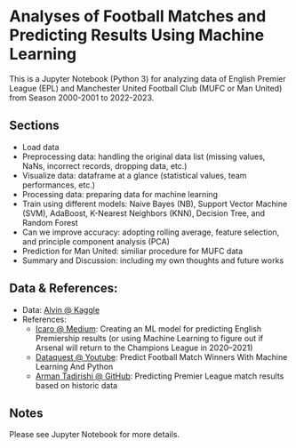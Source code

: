 # Analyses of Football Matches and Predicting Results Using Machine Learning
This is a Jupyter Notebook (Python 3) for analyzing data of English Premier League (EPL) and Manchester United Football Club (MUFC or Man United) from Season 2000-2001 to 2022-2023. 

## Sections
- Load data
- Preprocessing data: handling the original data list (missing values, NaNs, incorrect records, dropping data, etc.)
- Visualize data: dataframe at a glance (statistical values, team performances, etc.)
- Processing data: preparing data for machine learning
- Train using different models: Naive Bayes (NB), Support Vector Machine (SVM), AdaBoost, K-Nearest Neighbors (KNN), Decision Tree, and Random Forest
- Can we improve accuracy: adopting rolling average, feature selection, and principle component analysis (PCA)
- Prediction for Man United: similiar procedure for MUFC data
- Summary and Discussion: including my own thoughts and future works

## Data & References:
- Data: [Alvin @ Kaggle](https://www.kaggle.com/datasets/irkaal/english-premier-league-results)
- References:
  - [Icaro @ Medium](https://medium.com/analytics-vidhya/creating-an-ml-model-for-predicting-english-premiership-results-or-using-machine-learning-to-875b369c1b48): Creating an ML model for predicting English Premiership results (or using Machine Learning to figure out if Arsenal will return to the Champions League in 2020–2021)
  - [Dataquest @ Youtube](https://www.youtube.com/watch?v=0irmDBWLrco): Predict Football Match Winners With Machine Learning And Python
  - [Arman Tadjrishi @ GitHub](https://armantee.github.io/predicting/): Predicting Premier League match results based on historic data
 
## Notes
Please see Jupyter Notebook for more details.
